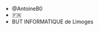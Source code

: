 - @AntoineB0
- 🇫🇷 
- BUT INFORMATIQUE de Limoges


<!---
AntoineB0/AntoineB0 is a ✨ special ✨ repository because its `README.md` (this file) appears on your GitHub profile.
You can click the Preview link to take a look at your changes.![Uploading 2024-02-07_14.04.15.png…]()

--->
